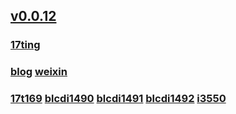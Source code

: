 ## [v0.0.12](https://github.com/littleflute/blcd16/edit/master/README.md)
### [17ting](https://littleflute.github.io/17ting)
### [blog](https://littleflute.github.io/blog/) [weixin](https://littleflute.github.io/weixin)
### [17t169](17t169) [blcdi1490](blcdi1490) [blcdi1491](blcdi1491) [blcdi1492](blcdi1492) [i3550](i3550)